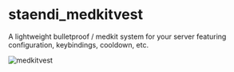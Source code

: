 # staendi_medkitvest
 A lightweight bulletproof / medkit system for your server featuring configuration, keybindings, cooldown, etc.

![medkitvest](https://site.staendi.dev/files/medkitvest.png)
